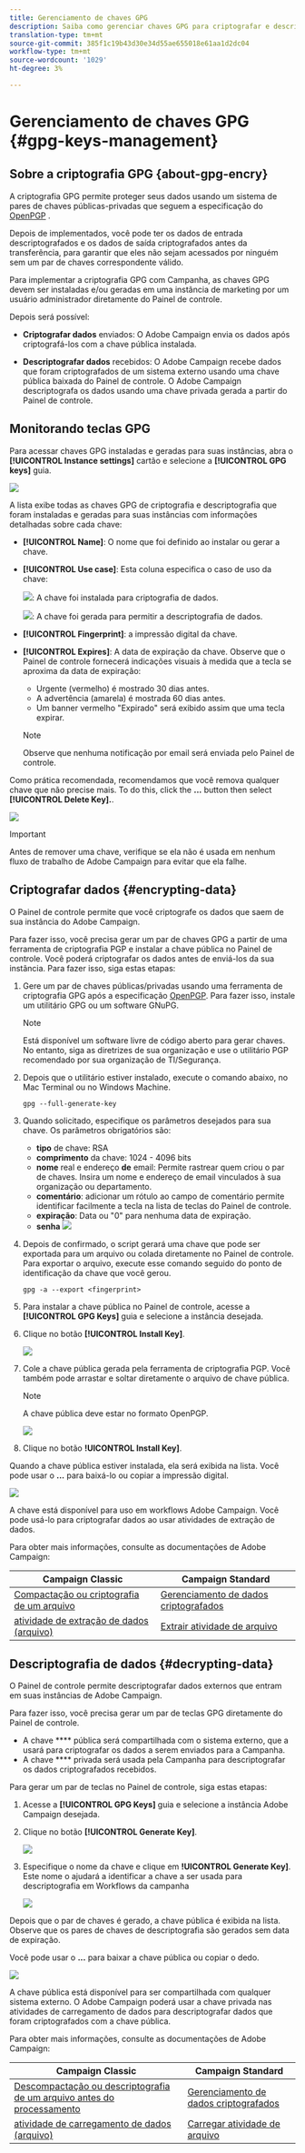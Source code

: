 ```yaml
---
title: Gerenciamento de chaves GPG
description: Saiba como gerenciar chaves GPG para criptografar e descriptografar dados no Adobe Campaign.
translation-type: tm+mt
source-git-commit: 385f1c19b43d30e34d55ae655018e61aa1d2dc04
workflow-type: tm+mt
source-wordcount: '1029'
ht-degree: 3%

---
```



# Gerenciamento de chaves GPG {#gpg-keys-management}

## Sobre a criptografia GPG {about-gpg-encry}

A criptografia GPG permite proteger seus dados usando um sistema de pares de chaves públicas-privadas que seguem a especificação do [OpenPGP](https://www.openpgp.org/about/standard/) .

Depois de implementados, você pode ter os dados de entrada descriptografados e os dados de saída criptografados antes da transferência, para garantir que eles não sejam acessados por ninguém sem um par de chaves correspondente válido.

Para implementar a criptografia GPG com Campanha, as chaves GPG devem ser instaladas e/ou geradas em uma instância de marketing por um usuário administrador diretamente do Painel de controle.

Depois será possível:

* **Criptografar dados** enviados: O Adobe Campaign envia os dados após criptografá-los com a chave pública instalada.

* **Descriptografar dados** recebidos: O Adobe Campaign recebe dados que foram criptografados de um sistema externo usando uma chave pública baixada do Painel de controle. O Adobe Campaign descriptografa os dados usando uma chave privada gerada a partir do Painel de controle.

## Monitorando teclas GPG

Para acessar chaves GPG instaladas e geradas para suas instâncias, abra o **[!UICONTROL Instance settings]** cartão e selecione a **[!UICONTROL GPG keys]** guia.

![](assets/gpg_list.png)

A lista exibe todas as chaves GPG de criptografia e descriptografia que foram instaladas e geradas para suas instâncias com informações detalhadas sobre cada chave:

* **[!UICONTROL Name]**: O nome que foi definido ao instalar ou gerar a chave.
* **[!UICONTROL Use case]**: Esta coluna especifica o caso de uso da chave:

   ![](assets/gpg_icon_encrypt.png): A chave foi instalada para criptografia de dados.

   ![](assets/gpg_icon_decrypt.png): A chave foi gerada para permitir a descriptografia de dados.

* **[!UICONTROL Fingerprint]**: a impressão digital da chave.
* **[!UICONTROL Expires]**: A data de expiração da chave. Observe que o Painel de controle fornecerá indicações visuais à medida que a tecla se aproxima da data de expiração:

   * Urgente (vermelho) é mostrado 30 dias antes.
   * A advertência (amarela) é mostrada 60 dias antes.
   * Um banner vermelho &quot;Expirado&quot; será exibido assim que uma tecla expirar.
   >[!NOTE]
   >
   >Observe que nenhuma notificação por email será enviada pelo Painel de controle.

Como prática recomendada, recomendamos que você remova qualquer chave que não precise mais. To do this, click the **...** button then select **[!UICONTROL Delete Key].**.

![](assets/gpg_delete.png)

>[!IMPORTANT]
>
>Antes de remover uma chave, verifique se ela não é usada em nenhum fluxo de trabalho de Adobe Campaign para evitar que ela falhe.

## Criptografar dados {#encrypting-data}

O Painel de controle permite que você criptografe os dados que saem de sua instância do Adobe Campaign.

Para fazer isso, você precisa gerar um par de chaves GPG a partir de uma ferramenta de criptografia PGP e instalar a chave pública no Painel de controle. Você poderá criptografar os dados antes de enviá-los da sua instância. Para fazer isso, siga estas etapas:

1. Gere um par de chaves públicas/privadas usando uma ferramenta de criptografia GPG após a especificação [OpenPGP](https://www.openpgp.org/about/standard/). Para fazer isso, instale um utilitário GPG ou um software GNuPG.

   >[!NOTE]
   >
   >Está disponível um software livre de código aberto para gerar chaves. No entanto, siga as diretrizes de sua organização e use o utilitário PGP recomendado por sua organização de TI/Segurança.

1. Depois que o utilitário estiver instalado, execute o comando abaixo, no Mac Terminal ou no Windows Machine.

   `gpg --full-generate-key`

1. Quando solicitado, especifique os parâmetros desejados para sua chave. Os parâmetros obrigatórios são:

   * **tipo** de chave: RSA
   * **comprimento** da chave: 1024 - 4096 bits
   * **nome** real e endereço **de** email: Permite rastrear quem criou o par de chaves. Insira um nome e endereço de email vinculados à sua organização ou departamento.
   * **comentário**: adicionar um rótulo ao campo de comentário permite identificar facilmente a tecla na lista de teclas do Painel de controle.
   * **expiração**: Data ou &quot;0&quot; para nenhuma data de expiração.
   * **senha**
   ![](assets/gpg_command.png)

1. Depois de confirmado, o script gerará uma chave que pode ser exportada para um arquivo ou colada diretamente no Painel de controle. Para exportar o arquivo, execute esse comando seguido do ponto de identificação da chave que você gerou.

   `gpg -a --export <fingerprint>`

1. Para instalar a chave pública no Painel de controle, acesse a **[!UICONTROL GPG Keys]** guia e selecione a instância desejada.

1. Clique no botão **[!UICONTROL Install Key]**.

   ![](assets/gpg_install_button.png)

1. Cole a chave pública gerada pela ferramenta de criptografia PGP. Você também pode arrastar e soltar diretamente o arquivo de chave pública.

   >[!NOTE]
   >
   >A chave pública deve estar no formato OpenPGP.

   ![](assets/gpg_install_paste.png)

1. Clique no botão **!UICONTROL Install Key]**.

Quando a chave pública estiver instalada, ela será exibida na lista. Você pode usar o **...** para baixá-lo ou copiar a impressão digital.

![](assets/gpg_install_download.png)

A chave está disponível para uso em workflows Adobe Campaign. Você pode usá-lo para criptografar dados ao usar atividades de extração de dados.

Para obter mais informações, consulte as documentações de Adobe Campaign:

| Campaign Classic | Campaign Standard |
---------|----------
| [Compactação ou criptografia de um arquivo](https://docs.adobe.com/content/help/en/campaign-classic/using/automating-with-workflows/general-operation/how-to-use-workflow-data.html#zipping-or-encrypting-a-file) | [Gerenciamento de dados criptografados](https://docs.adobe.com/content/help/en/campaign-standard/using/managing-processes-and-data/workflow-general-operation/importing-data.html#managing-encrypted-data) |
| [atividade de extração de dados (arquivo)](https://docs.adobe.com/content/help/en/campaign-classic/using/automating-with-workflows/action-activities/extraction--file-.html) | [Extrair atividade de arquivo](https://docs.adobe.com/content/help/en/campaign-standard/using/managing-processes-and-data/data-management-activities/extract-file.html) |

## Descriptografia de dados {#decrypting-data}

O Painel de controle permite descriptografar dados externos que entram em suas instâncias de Adobe Campaign.

Para fazer isso, você precisa gerar um par de teclas GPG diretamente do Painel de controle.

* A chave **** pública será compartilhada com o sistema externo, que a usará para criptografar os dados a serem enviados para a Campanha.
* A chave **** privada será usada pela Campanha para descriptografar os dados criptografados recebidos.

Para gerar um par de teclas no Painel de controle, siga estas etapas:

1. Acesse a **[!UICONTROL GPG Keys]** guia e selecione a instância Adobe Campaign desejada.

1. Clique no botão **[!UICONTROL Generate Key]**.

   ![](assets/gpg_generate.png)

1. Especifique o nome da chave e clique em **!UICONTROL Generate Key]**. Este nome o ajudará a identificar a chave a ser usada para descriptografia em Workflows da campanha

   ![](assets/gpg_generate_name.png)

Depois que o par de chaves é gerado, a chave pública é exibida na lista. Observe que os pares de chaves de descriptografia são gerados sem data de expiração.

Você pode usar o **...** para baixar a chave pública ou copiar o dedo.

![](assets/gpg_generate_list.png)

A chave pública está disponível para ser compartilhada com qualquer sistema externo. O Adobe Campaign poderá usar a chave privada nas atividades de carregamento de dados para descriptografar dados que foram criptografados com a chave pública.

Para obter mais informações, consulte as documentações de Adobe Campaign:

| Campaign Classic | Campaign Standard |
---------|----------
| [Descompactação ou descriptografia de um arquivo antes do processamento](https://docs.adobe.com/content/help/en/campaign-classic/using/automating-with-workflows/general-operation/importing-data.html#unzipping-or-decrypting-a-file-before-processing) | [Gerenciamento de dados criptografados](https://docs.adobe.com/content/help/en/campaign-standard/using/managing-processes-and-data/workflow-general-operation/importing-data.html#managing-encrypted-data) |
| [atividade de carregamento de dados (arquivo)](https://docs.adobe.com/content/help/en/campaign-classic/using/automating-with-workflows/action-activities/data-loading--file-.html) | [Carregar atividade de arquivo](https://docs.adobe.com/content/help/en/campaign-standard/using/managing-processes-and-data/data-management-activities/load-file.html) |
